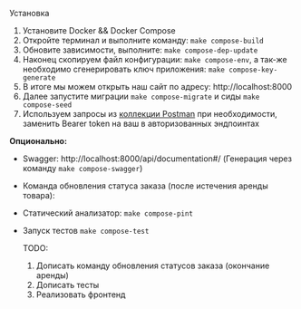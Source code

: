Установка

1. Установите Docker && Docker Compose
2. Откройте терминал и выполните команду: `make compose-build`
3. Обновите зависимости, выполните: `make compose-dep-update`
4. Наконец скопируем файл конфигурации: `make compose-env`, а так-же необходимо сгенерировать ключ приложения: `make compose-key-generate`
5. В итоге мы можем открыть наш сайт по адресу: http://localhost:8000
6. Далее запустите миграции `make compose-migrate` и сиды `make compose-seed`
7. Используем запросы из [коллекции Postman](https://github.com/mzcoding/test_project/blob/main/Product%20service%20API.postman_collection.json) при необходимости, заменить Bearer token на ваш в авторизованных эндпоинтах

**Опционально:**
 - Swagger: http://localhost:8000/api/documentation#/  (Генерация через команду `make compose-swagger`)
 - Команда обновления статуса заказа (после истечения аренды товара):
 - Статический анализатор: `make compose-pint`
 - Запуск тестов `make compose-test`

   TODO:
    1) Дописать команду обновления статусов заказа (окончание аренды)
    2) Дописать тесты
    3) Реализовать фронтенд
